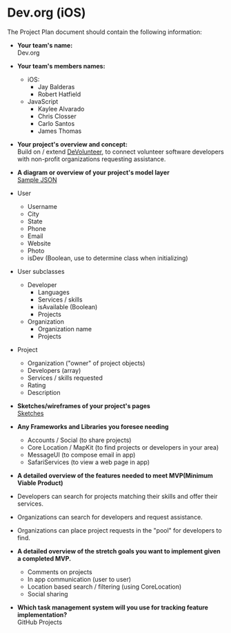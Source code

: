 # Dev.org (iOS)

The Project Plan document should contain the following information:

- **Your team's name:**  
Dev.org  

- **Your team's members names:**  
	- iOS: 
		- Jay Balderas
		- Robert Hatfield
	- JavaScript
		- Kaylee Alvarado
		- Chris Closser
		- Carlo Santos
		- James Thomas

- **Your project's overview and concept:**  
Build on / extend [DeVolunteer](https://github.com/Devolunteer/DEVolunteer), to connect volunteer software developers with non-profit organizations requesting assistance.

- **A diagram or overview of your project's model layer**  
[Sample JSON](sample.json)

- User
	- Username
	- City
	- State
	- Phone
	- Email
	- Website
	- Photo
	- isDev (Boolean, use to determine class when initializing)

- User subclasses	
	- Developer
		- Languages
		- Services / skills
		- isAvailable (Boolean)
		- Projects
	- Organization
		- Organization name
		- Projects

- Project
	- Organization ("owner" of project objects)
	- Developers (array)
	- Services / skills requested
	- Rating
	- Description

- **Sketches/wireframes of your project's pages**  
[Sketches](sketches.pdf)

- **Any Frameworks and Libraries you foresee needing**  
	- Accounts / Social (to share projects)
	- Core Location / MapKit (to find projects or developers in your area)
	- MessageUI (to compose email in app)
	- SafariServices (to view a web page in app)

- **A detailed overview of the features needed to meet MVP(Minimum Viable Product)**  
- Developers can search for projects matching their skills and offer their services.
- Organizations can search for developers and request assistance.
- Organizations can place project requests in the "pool" for developers to find.

- **A detailed overview of the stretch goals you want to implement given a completed MVP.**  
	- Comments on projects
	- In app communication (user to user)
	- Location based search / filtering (using CoreLocation)
	- Social sharing

- **Which task management system will you use for tracking feature implementation?**  
GitHub Projects

